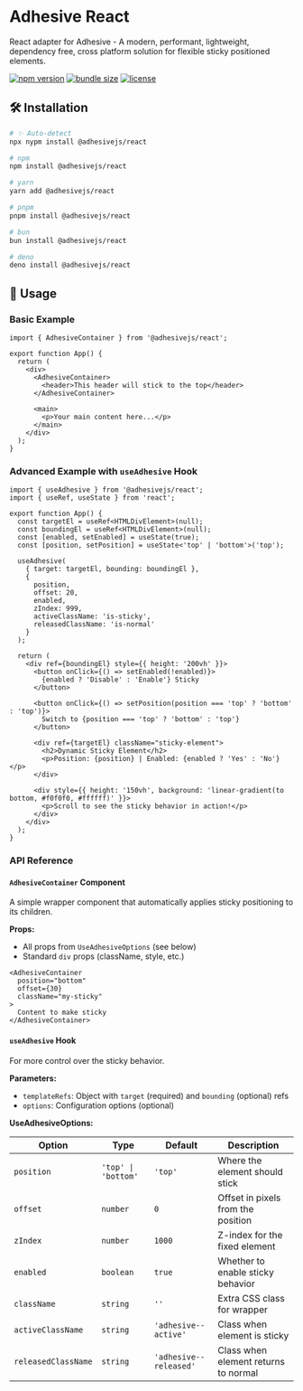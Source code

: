 # Adhesive React

React adapter for Adhesive - A modern, performant, lightweight, dependency free, cross platform solution for flexible sticky positioned elements.

<!-- automd:badges name="@adhesivejs/react" color="orange" bundlephobia license no-npmDownloads -->

[![npm version](https://img.shields.io/npm/v/@adhesivejs/react?color=orange)](https://npmjs.com/package/@adhesivejs/react)
[![bundle size](https://img.shields.io/bundlephobia/minzip/@adhesivejs/react?color=orange)](https://bundlephobia.com/package/@adhesivejs/react)
[![license](https://img.shields.io/github/license/adhesivejs/adhesive?color=orange)](https://github.com/adhesivejs/adhesive/blob/main/LICENSE)

<!-- /automd -->

## 🛠️ Installation

<!-- automd:pm-install name="@adhesivejs/react" -->

```sh
# ✨ Auto-detect
npx nypm install @adhesivejs/react

# npm
npm install @adhesivejs/react

# yarn
yarn add @adhesivejs/react

# pnpm
pnpm install @adhesivejs/react

# bun
bun install @adhesivejs/react

# deno
deno install @adhesivejs/react
```

<!-- /automd -->

## 🎨 Usage

### Basic Example

```tsx
import { AdhesiveContainer } from '@adhesivejs/react';

export function App() {
  return (
    <div>
      <AdhesiveContainer>
        <header>This header will stick to the top</header>
      </AdhesiveContainer>

      <main>
        <p>Your main content here...</p>
      </main>
    </div>
  );
}
```

### Advanced Example with `useAdhesive` Hook

```tsx
import { useAdhesive } from '@adhesivejs/react';
import { useRef, useState } from 'react';

export function App() {
  const targetEl = useRef<HTMLDivElement>(null);
  const boundingEl = useRef<HTMLDivElement>(null);
  const [enabled, setEnabled] = useState(true);
  const [position, setPosition] = useState<'top' | 'bottom'>('top');

  useAdhesive(
    { target: targetEl, bounding: boundingEl },
    {
      position,
      offset: 20,
      enabled,
      zIndex: 999,
      activeClassName: 'is-sticky',
      releasedClassName: 'is-normal'
    }
  );

  return (
    <div ref={boundingEl} style={{ height: '200vh' }}>
      <button onClick={() => setEnabled(!enabled)}>
        {enabled ? 'Disable' : 'Enable'} Sticky
      </button>

      <button onClick={() => setPosition(position === 'top' ? 'bottom' : 'top')}>
        Switch to {position === 'top' ? 'bottom' : 'top'}
      </button>

      <div ref={targetEl} className="sticky-element">
        <h2>Dynamic Sticky Element</h2>
        <p>Position: {position} | Enabled: {enabled ? 'Yes' : 'No'}</p>
      </div>

      <div style={{ height: '150vh', background: 'linear-gradient(to bottom, #f0f0f0, #ffffff)' }}>
        <p>Scroll to see the sticky behavior in action!</p>
      </div>
    </div>
  );
}
```

### API Reference

#### `AdhesiveContainer` Component

A simple wrapper component that automatically applies sticky positioning to its children.

**Props:**

- All props from `UseAdhesiveOptions` (see below)
- Standard `div` props (className, style, etc.)

```tsx
<AdhesiveContainer
  position="bottom"
  offset={30}
  className="my-sticky"
>
  Content to make sticky
</AdhesiveContainer>
```

#### `useAdhesive` Hook

For more control over the sticky behavior.

**Parameters:**

- `templateRefs`: Object with `target` (required) and `bounding` (optional) refs
- `options`: Configuration options (optional)

**UseAdhesiveOptions:**

| Option | Type | Default | Description |
|--------|------|---------|-------------|
| `position` | `'top' \| 'bottom'` | `'top'` | Where the element should stick |
| `offset` | `number` | `0` | Offset in pixels from the position |
| `zIndex` | `number` | `1000` | Z-index for the fixed element |
| `enabled` | `boolean` | `true` | Whether to enable sticky behavior |
| `className` | `string` | `''` | Extra CSS class for wrapper |
| `activeClassName` | `string` | `'adhesive--active'` | Class when element is sticky |
| `releasedClassName` | `string` | `'adhesive--released'` | Class when element returns to normal |
